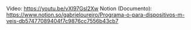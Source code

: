 Video: https://youtu.be/vXl97Gsl2Xw
Notion (Documento): https://www.notion.so/gabrieloureiro/Programa-o-para-dispositivos-m-veis-db57477089404f7c9876cc7556b43cb7
